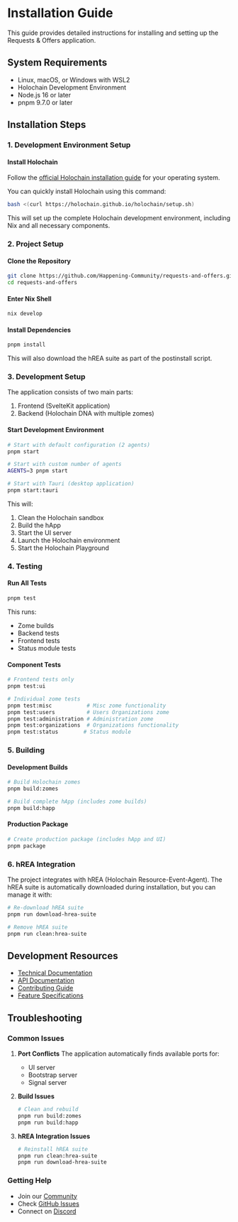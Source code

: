 # Installation Guide

This guide provides detailed instructions for installing and setting up the Requests & Offers application.

## System Requirements

- Linux, macOS, or Windows with WSL2
- Holochain Development Environment
- Node.js 16 or later
- pnpm 9.7.0 or later

## Installation Steps

### 1. Development Environment Setup

#### Install Holochain
Follow the [official Holochain installation guide](https://developer.holochain.org/get-started/#2-installing-holochain-development-environment) for your operating system.

You can quickly install Holochain using this command:
```bash
bash <(curl https://holochain.github.io/holochain/setup.sh)
```

This will set up the complete Holochain development environment, including Nix and all necessary components.

### 2. Project Setup

#### Clone the Repository
```bash
git clone https://github.com/Happening-Community/requests-and-offers.git
cd requests-and-offers
```

#### Enter Nix Shell
```bash
nix develop
```

#### Install Dependencies
```bash
pnpm install
```
This will also download the hREA suite as part of the postinstall script.

### 3. Development Setup

The application consists of two main parts:
1. Frontend (SvelteKit application)
2. Backend (Holochain DNA with multiple zomes)

#### Start Development Environment

```bash
# Start with default configuration (2 agents)
pnpm start

# Start with custom number of agents
AGENTS=3 pnpm start

# Start with Tauri (desktop application)
pnpm start:tauri
```

This will:
1. Clean the Holochain sandbox
2. Build the hApp
3. Start the UI server
4. Launch the Holochain environment
5. Start the Holochain Playground

### 4. Testing

#### Run All Tests
```bash
pnpm test
```
This runs:
- Zome builds
- Backend tests
- Frontend tests
- Status module tests

#### Component Tests
```bash
# Frontend tests only
pnpm test:ui

# Individual zome tests
pnpm test:misc           # Misc zome functionality
pnpm test:users          # Users Organizations zome
pnpm test:administration # Administration zome
pnpm test:organizations  # Organizations functionality
pnpm test:status        # Status module
```

### 5. Building

#### Development Builds
```bash
# Build Holochain zomes
pnpm build:zomes

# Build complete hApp (includes zome builds)
pnpm build:happ
```

#### Production Package
```bash
# Create production package (includes hApp and UI)
pnpm package
```

### 6. hREA Integration

The project integrates with hREA (Holochain Resource-Event-Agent). The hREA suite is automatically downloaded during installation, but you can manage it with:

```bash
# Re-download hREA suite
pnpm run download-hrea-suite

# Remove hREA suite
pnpm run clean:hrea-suite
```

## Development Resources

- [Technical Documentation](../technical/README.md)
- [API Documentation](../technical/zomes/)
- [Contributing Guide](./contributing.md)
- [Feature Specifications](../specifications/features.md)

## Troubleshooting

### Common Issues

1. **Port Conflicts**
   The application automatically finds available ports for:
   - UI server
   - Bootstrap server
   - Signal server

2. **Build Issues**
   ```bash
   # Clean and rebuild
   pnpm run build:zomes
   pnpm run build:happ
   ```

3. **hREA Integration Issues**
   ```bash
   # Reinstall hREA suite
   pnpm run clean:hrea-suite
   pnpm run download-hrea-suite
   ```

### Getting Help

- Join our [Community](https://happenings.community/)
- Check [GitHub Issues](https://github.com/Happening-Community/requests-and-offers/issues)
- Connect on [Discord](https://discord.gg/happening)
